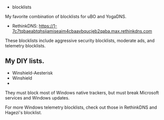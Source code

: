 * blocklists

My favorite combination of blocklists for uBO and YogaDNS.

* RethinkDNS: https://1-7c7tqbaeabtqhsijamiseaim4cbaavbqucjeb2qaba.max.rethinkdns.com

These blocklists include aggressive security blocklists, moderate ads, and telemetry blocklists.

## My DIY lists.
* Winshield-Aesterisk
* Winshield
* 
They must block most of Windows native trackers, but must break Microsoft services and Windows updates.

For more Windows telemetry blocklists, check out those in RethinkDNS and Hagezi's blocklist.

